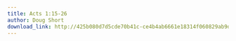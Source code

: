 ```yaml
---
title: Acts 1:15-26
author: Doug Short
download_link: http://425b080d7d5cde70b41c-ce4b4ab6661e18314f060829ab9d3455.r81.cf2.rackcdn.com/2013-11-03-acts_1_15_26.mp3
---
```

